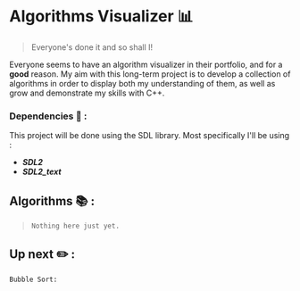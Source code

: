 # Algorithms Visualizer :bar_chart:
> Everyone's done it and so shall I!

Everyone seems to have an algorithm visualizer in their portfolio, and for a **good** reason. My aim with this long-term project is to develop a collection of algorithms in order to display both my understanding of them, as well as grow and demonstrate my skills with C++.

### Dependencies :bookmark_tabs: :

This project will be done using the SDL library. Most specifically I'll be using :
- ***SDL2***
- ***SDL2_text***

## Algorithms :books: :

> `Nothing here just yet.`

## Up next :pencil2: :

    Bubble Sort:
